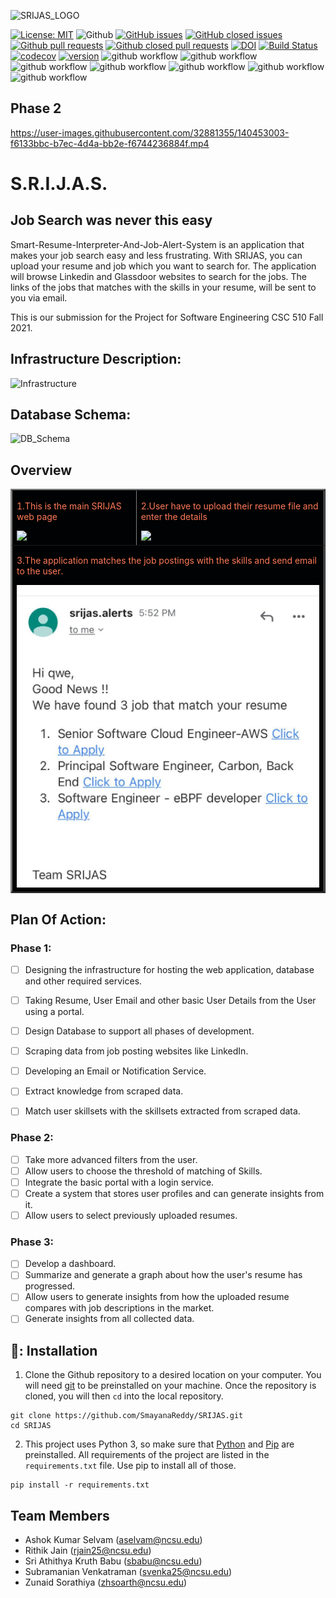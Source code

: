 ![SRIJAS_LOGO](https://user-images.githubusercontent.com/40118578/135184051-73acf9be-07c1-4c98-9730-68fa161f6a1b.png)



[![License: MIT](https://img.shields.io/badge/License-MIT-yellow.svg)](https://opensource.org/licenses/MIT)
![Github](https://img.shields.io/badge/language-python-red.svg)
[![GitHub issues](https://img.shields.io/github/issues/sak007/SRIJAS)](https://github.com/sak007/SRIJAS/issues?q=is%3Aopen+is%3Aissue)
[![GitHub closed issues](https://img.shields.io/github/issues-closed/sak007/SRIJAS)](https://github.com/sak007/SRIJAS/issues?q=is%3Aissue+is%3Aclosed)
[![Github pull requests](https://img.shields.io/github/issues-pr/sak007/SRIJAS)](https://github.com/sak007/SRIJAS/pulls)
[![Github closed pull requests](https://img.shields.io/github/issues-pr-closed/sak007/SRIJAS)](https://github.com/sak007/SRIJAS/pulls?q=is%3Apr+is%3Aclosed)
[![DOI](https://zenodo.org/badge/DOI/10.5281/zenodo.5646667.svg)](https://doi.org/10.5281/zenodo.5646667)
[![Build Status](https://app.travis-ci.com/sak007/SRIJAS.svg?branch=main)](https://app.travis-ci.com/github/sak007/SRIJAS)
[![codecov](https://codecov.io/gh/sak007/SRIJAS/branch/main/graph/badge.svg?token=Z9MGKKAXN6)](https://codecov.io/gh/sak007/SRIJAS)
[![version](https://img.shields.io/badge/version-2.0-blue)](https://github.com/sak007/SRIJAS/releases/tag/v2.0)
![github workflow](https://github.com/sak007/SRIJAS/actions/workflows/unit_test.yml/badge.svg)
![github workflow](https://github.com/sak007/SRIJAS/actions/workflows/style_checker.yml/badge.svg)
![github workflow](https://github.com/sak007/SRIJAS/actions/workflows/main.yml/badge.svg)
![github workflow](https://github.com/sak007/SRIJAS/actions/workflows/code_formatter.yml/badge.svg)
![github workflow](https://github.com/sak007/SRIJAS/actions/workflows/code_cov.yml/badge.svg)
![github workflow](https://github.com/sak007/SRIJAS/actions/workflows/close_as_a_feature.yml/badge.svg)
![github workflow](https://github.com/sak007/SRIJAS/actions/workflows/Respost.yml/badge.svg)




## Phase 2

https://user-images.githubusercontent.com/32881355/140453003-f6133bbc-b7ec-4d4a-bb2e-f6744236884f.mp4





# S.R.I.J.A.S.
## Job Search was never this easy
Smart-Resume-Interpreter-And-Job-Alert-System is an application that makes your job search easy and less frustrating.
With SRIJAS, you can upload your resume and job which you want to search for. The application will browse Linkedin and Glassdoor websites to search for the jobs.
The links of the jobs that matches with the skills in your resume, will be sent to you via email.

This is our submission for the Project for Software Engineering CSC 510 Fall 2021.

## Infrastructure Description:
![Infrastructure](https://github.com/SmayanaReddy/SRIJAS/blob/main/images/Infrastructure.jpg)

## Database Schema:
![DB_Schema](https://github.com/SmayanaReddy/SRIJAS/blob/main/images/database.jpeg)

## Overview
<table border="2" bordercolorlight="#b9dcff" bordercolordark="#006fdd">

  <tr style="background: #010203 ">
    <td valign="left"> 
      <p style="color: #FF7A59"> 1.This is the main SRIJAS web page 
      </p>
      <a href="./images/home_page.png"> 
        <img src="./images/home_page.png" >      
      </a>
    </td>
    <td valign="center"> 
      <p style="color: #FF7A59"> 2.User have to upload their resume file and enter the details
      </p>
      <a href="./images/resume_upload.png">
        <img src="./images/resume_upload.png"> 
      </a>
    </td>
  </tr>
  <tr style="background: #010203;"> 
    <td colspan = "2">
      <p style="color: #FF7A59"> 3.The application matches the job postings with the skills and send email to the user.
      </p>  
      <a href="./images/Email2.jpeg">
        <img src="./images/Email2.jpeg">    
      </a>
     </td>
    </td>
  </tr>
  </table>

## Plan Of Action:

### Phase 1:
- [ ] Designing the infrastructure for hosting the web application, database and other required services.
- [ ] Taking Resume, User Email and other basic User Details from the User using a portal.
- [ ] Design Database to support all phases of development.
- [ ] Scraping data from job posting websites like LinkedIn.
- [ ] Developing an Email or Notification Service.
- [ ] Extract knowledge from scraped data.
- [ ] Match user skillsets with the skillsets extracted from scraped data.


### Phase 2:
- [ ] Take more advanced filters from the user.
- [ ] Allow users to choose the threshold of matching of Skills.
- [ ] Integrate the basic portal with a login service.
- [ ] Create a system that stores user profiles and can generate insights from it.
- [ ] Allow users to select previously uploaded resumes.

### Phase 3:
- [ ] Develop a dashboard.
- [ ] Summarize and generate a graph about how the user's resume has progressed.
- [ ] Allow users to generate insights from how the uploaded resume compares with job descriptions in the market.
- [ ] Generate insights from all collected data.

🔱: Installation
---
1. Clone the Github repository to a desired location on your computer. You will need [git](https://git-scm.com/) to be preinstalled on your machine. Once the repository is cloned, you will then ```cd``` into the local repository.
```
git clone https://github.com/SmayanaReddy/SRIJAS.git
cd SRIJAS
```
2. This project uses Python 3, so make sure that [Python](https://www.python.org/downloads/) and [Pip](https://pip.pypa.io/en/stable/installation/) are preinstalled. All requirements of the project are listed in the ```requirements.txt``` file. Use pip to install all of those.
```
pip install -r requirements.txt
```


## Team Members
  * Ashok Kumar Selvam (aselvam@ncsu.edu)
  * Rithik Jain (rjain25@ncsu.edu)
  * Sri Athithya Kruth Babu (sbabu@ncsu.edu)
  * Subramanian Venkatraman (svenka25@ncsu.edu)
  * Zunaid Sorathiya (zhsoarth@ncsu.edu) 

